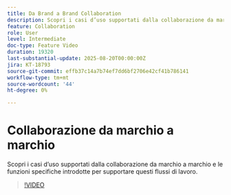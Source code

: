 ```yaml
---
title: Da Brand a Brand Collaboration
description: Scopri i casi d’uso supportati dalla collaborazione da marchio a marchio e le funzioni specifiche introdotte per supportare questi flussi di lavoro.
feature: Collaboration
role: User
level: Intermediate
doc-type: Feature Video
duration: 19320
last-substantial-update: 2025-08-20T00:00:00Z
jira: KT-18793
source-git-commit: effb37c14a7b74ef7dd6bf2706e42cf41b786141
workflow-type: tm+mt
source-wordcount: '44'
ht-degree: 0%

---
```



# Collaborazione da marchio a marchio

Scopri i casi d’uso supportati dalla collaborazione da marchio a marchio e le funzioni specifiche introdotte per supportare questi flussi di lavoro.

>[!VIDEO](https://video.tv.adobe.com/v/3470944/?learn=on&enablevpops&captions=ita)
